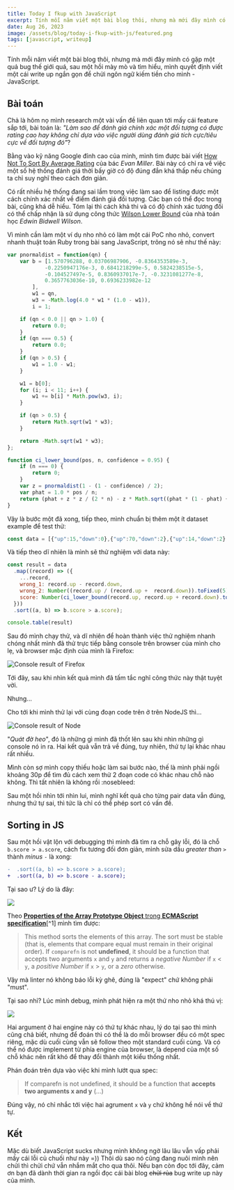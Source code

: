 ```yaml
---
title: Today I fkup with JavaScript
excerpt: Tính mỗi năm viết một bài blog thôi, nhưng mà mới đây mình có gặp một quả bug thế giới quá, sau một hồi mày mò và tìm hiểu, mình quyết định viết một cái write up ngắn gọn để chửi ngôn ngữ kiếm tiền cho mình - JavaScript.
date: Aug 26, 2023
image: /assets/blog/today-i-fkup-with-js/featured.png
tags: [javascript, writeup]
---
```


Tính mỗi năm viết một bài blog thôi, nhưng mà mới đây mình có gặp một quả bug thế giới quá, sau một hồi mày mò và tìm hiểu, mình quyết định viết một cái write up ngắn gọn để chửi ngôn ngữ kiếm tiền cho mình - JavaScript.

## Bài toán

Chả là hôm nọ mình research một vài vấn đề liên quan tới mấy cái feature sắp tới, bài toán là: *"Làm sao để đánh giá chính xác một đối tượng có được rating cao hay không chỉ dựa vào việc người dùng đánh giá tích cực/tiêu cực về đối tượng đó"*?

Bằng vào kỹ năng Google đỉnh cao của mình, mình tìm được bài viết [How Not To Sort By Average Rating](https://www.evanmiller.org/how-not-to-sort-by-average-rating.html) của bác *Evan Miller*. Bài này có chỉ ra về việc một số hệ thống đánh giá thời bấy giờ có độ đúng đắn khá thấp nếu chúng ta chỉ suy nghĩ theo cách đơn giản.

Có rất nhiều hệ thống đang sai lầm trong việc làm sao để listing được một cách chính xác nhất về điểm đánh giá đối tượng. Các bạn có thể đọc trong bài, cũng khá dễ hiểu. Tóm lại thì cách khả thi và có độ chính xác tương đối có thể chấp nhận là sử dụng công thức [Wilson Lower Bound](https://en.wikipedia.org/wiki/Binomial_proportion_confidence_interval?useskin=vector#Wilson_score_interval) của nhà toán học *Edwin Bidwell Wilson*.

Vì mình cần làm một ví dụ nho nhỏ có làm một cái PoC nho nhỏ, convert nhanh thuật toán Ruby trong bài sang JavaScript, trông nó sẽ như thế này:

```js
var pnormaldist = function(qn) {
    var b = [1.570796288, 0.03706987906, -0.8364353589e-3,
            -0.2250947176e-3, 0.6841218299e-5, 0.5824238515e-5,
            -0.104527497e-5, 0.8360937017e-7, -0.3231081277e-8,
            0.3657763036e-10, 0.6936233982e-12
        ],
        w1 = qn,
        w3 = -Math.log(4.0 * w1 * (1.0 - w1)),
        i = 1;

    if (qn < 0.0 || qn > 1.0) {
        return 0.0;
    }
    if (qn === 0.5) {
        return 0.0;
    }
    if (qn > 0.5) {
        w1 = 1.0 - w1;
    }

    w1 = b[0];
    for (i; i < 11; i++) {
        w1 += b[i] * Math.pow(w3, i);
    }

    if (qn > 0.5) {
        return Math.sqrt(w1 * w3);
    }

    return -Math.sqrt(w1 * w3);
};

function ci_lower_bound(pos, n, confidence = 0.95) {
    if (n === 0) {
        return 0;
    }
    var z = pnormaldist(1 - (1 - confidence) / 2);
    var phat = 1.0 * pos / n;
    return (phat + z * z / (2 * n) - z * Math.sqrt((phat * (1 - phat) + z * z / (4 * n)) / n)) / (1 + z * z / n);
}
```

Vậy là bước một đã xong, tiếp theo, mình chuẩn bị thêm một ít dataset example để test thử:

```js
const data = [{"up":15,"down":0},{"up":70,"down":2},{"up":14,"down":2},{"up":4,"down":2},{"up":2,"down":15},{"up":5,"down":2},{"up":8,"down":6},{"up":37,"down":5},{"up":21,"down":23},{"up":52,"down":8},{"up":28,"down":12},{"up":147,"down":2},{"up":61,"down":1},{"up":30,"down":1},{"up":23,"down":5},{"up":40,"down":1},{"up":37,"down":2},{"up":61,"down":6},{"up":54,"down":2},{"up":18,"down":0},{"up":12,"down":2},{"up":68,"down":2}]
```

Và tiếp theo dĩ nhiên là mình sẽ thử nghiệm với data này:

```js
const result = data
  .map((record) => ({
    ...record,
    wrong_1: record.up - record.down,
    wrong_2: Number((record.up / (record.up +  record.down)).toFixed(5)),
    score: Number(ci_lower_bound(record.up, record.up + record.down).toFixed(5))
  }))
  .sort((a, b) => b.score > a.score);

console.table(result)
```

Sau đó mình chạy thử, và dĩ nhiên để hoàn thành việc thử nghiệm nhanh chóng nhất mình đã thử trực tiếp bằng console trên browser của mình cho lẹ, và browser mặc định của mình là Firefox:

![Console result of Firefox](/assets/blog/today-i-fkup-with-js/firefox-console.png)

Tới đây, sau khi nhìn kết quả mình đã tấm tắc nghĩ công thức này thật tuyệt vời.

Nhưng...

Cho tới khi mình thử lại với cùng đoạn code trên ở trên NodeJS thì...

![Console result of Node](/assets/blog/today-i-fkup-with-js/node-console.png)

"*Quát đờ heo*", đó là những gì mình đã thốt lên sau khi nhìn những gì console nó in ra. Hai kết quả vẫn trả về đúng, tuy nhiên, thứ tự lại khác nhau rất nhiều.

Mình còn sợ mình copy thiếu hoặc làm sai bước nào, thế là mình phải ngồi khoảng 30p để tìm đủ cách xem thử 2 đoạn code có khác nhau chỗ nào không. Thì tất nhiên là không rồi :nosebleed:

Sau một hồi nhìn tới nhìn lui, mình nghĩ kết quả cho từng pair data vẫn đúng, nhưng thứ tự sai, thì tức là chỉ có thể phép sort có vấn đề.

## Sorting in JS

Sau một hồi vật lộn với debugging thì mình đã tìm ra chỗ gây lỗi, đó là chỗ `b.score > a.score`, cách fix tương đối đơn giản, mình sửa dấu *greater than* `>` thành *minus* `-` là xong:

```diff
-  .sort((a, b) => b.score > a.score);
+  .sort((a, b) => b.score - a.score);
```

Tại sao ư? Lý do là đây:

![](/assets/blog/today-i-fkup-with-js/lsp.png)

Theo [**Properties of the Array Prototype Object** trong **ECMAScript specification**](https://tc39.es/ecma262/multipage/indexed-collections.html#sec-array.prototype.sort)[^1] mình tìm được:
> This method sorts the elements of this array. The sort must be stable (that is, elements that compare equal must remain in their original order). If `comparefn` is not **undefined**, it should be a function that accepts two arguments `x` and `y` and returns a *negative Number* if `x` < `y`, a *positive Number* if `x` > `y`, or a *zero* otherwise.

Vậy mà linter nó không báo lỗi kỳ ghê, đúng là "expect" chứ không phải "must".

Tại sao nhỉ? Lúc mình debug, mình phát hiện ra một thứ nho nhỏ khá thú vị:

![](/assets/blog/today-i-fkup-with-js/compare-console.png)

Hai argument ở hai engine này có thứ tự khác nhau, lý do tại sao thì mình cũng chả biết, nhưng để đoán thì có thể là do mỗi browser đều có một spec riêng, mặc dù cuối cùng vẫn sẽ follow theo một standard cuối cùng. Và có thể nó được implement từ phía engine của browser, là depend của một số chỗ khác nên rất khó để thay đổi thành một kiểu thống nhất. 

Phán đoán trên dựa vào việc khi mình lướt qua spec:
> If comparefn is not undefined, it should be a function that **accepts two arguments x and y** (...)

Đúng vậy, nó chỉ nhắc tới việc hai agrument `x` và `y` chứ không hề nói về thứ tự.

## Kết

Mặc dù biết JavaScript sucks nhưng mình không ngờ lâu lâu vẫn vấp phải mấy cái lỗi củ chuối như này =)) Thôi dù sao nó cũng đang nuôi mình nên chửi thì chửi chứ vẫn nhắm mắt cho qua thôi. Nếu bạn còn đọc tới đây, cảm ơn bạn đã dành thời gian ra ngồi đọc cái bài blog ~~chửi rủa~~ bug write up này của mình.
